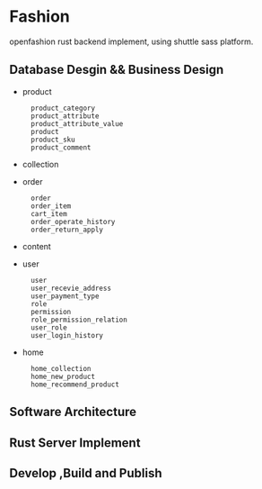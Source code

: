 # Fashion

openfashion rust backend implement, using shuttle sass platform.

## Database Desgin && Business Design

- product

        product_category
        product_attribute
        product_attribute_value
        product
        product_sku
        product_comment
- collection
- order

        order
        order_item
        cart_item
        order_operate_history
        order_return_apply
- content
- user

        user
        user_recevie_address
        user_payment_type
        role
        permission
        role_permission_relation
        user_role
        user_login_history
- home

        home_collection
        home_new_product
        home_recommend_product

## Software Architecture

## Rust Server Implement

## Develop ,Build and Publish
